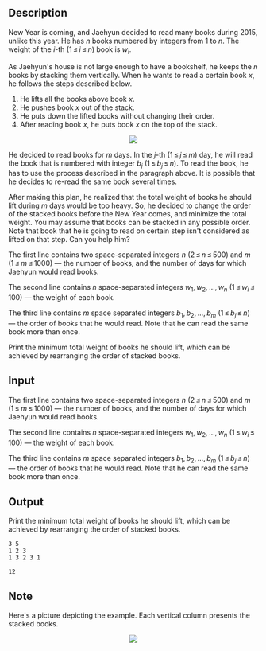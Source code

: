 ## Description

<div><p>New Year is coming, and Jaehyun decided to read many books during 2015, unlike this year. He has <span class="tex-span"><i>n</i></span> books numbered by integers from 1 to <span class="tex-span"><i>n</i></span>. The weight of the <span class="tex-span"><i>i</i></span>-th (<span class="tex-span">1 ≤ <i>i</i> ≤ <i>n</i></span>) book is <span class="tex-span"><i>w</i><sub class="lower-index"><i>i</i></sub></span>.</p><p>As Jaehyun's house is not large enough to have a bookshelf, he keeps the <span class="tex-span"><i>n</i></span> books by stacking them vertically. When he wants to read a certain book <span class="tex-span"><i>x</i></span>, he follows the steps described below.</p><ol> <li> He <span class="tex-font-style-it">lifts</span> all the books above book <span class="tex-span"><i>x</i></span>. </li><li> He pushes book <span class="tex-span"><i>x</i></span> out of the stack. </li><li> He puts down the lifted books without changing their order. </li><li> After reading book <span class="tex-span"><i>x</i></span>, he puts book <span class="tex-span"><i>x</i></span> on the top of the stack. </li></ol><center><p><img class="tex-graphics" src="file://xfkFKMaG.png" style="max-width: 100.0%;max-height: 100.0%;"> </p></center><p>He decided to read books for <span class="tex-span"><i>m</i></span> days. In the <span class="tex-span"><i>j</i></span>-th (<span class="tex-span">1 ≤ <i>j</i> ≤ <i>m</i></span>) day, he will read the book that is numbered with integer <span class="tex-span"><i>b</i><sub class="lower-index"><i>j</i></sub></span> (<span class="tex-span">1 ≤ <i>b</i><sub class="lower-index"><i>j</i></sub> ≤ <i>n</i></span>). To read the book, he has to use the process described in the paragraph above. It is possible that he decides to re-read the same book several times.</p><p>After making this plan, he realized that the total weight of books he should <span class="tex-font-style-it">lift</span> during <span class="tex-span"><i>m</i></span> days would be too heavy. So, he decided to change the order of the stacked books before the New Year comes, and minimize the total weight. You may assume that books can be stacked in any possible order. Note that book that he is going to read on certain step isn't considered as <span class="tex-font-style-it">lifted</span> on that step. Can you help him?</p></div><div class="input-specification"><p>The first line contains two space-separated integers <span class="tex-span"><i>n</i></span> (<span class="tex-span">2 ≤ <i>n</i> ≤ 500</span>) and <span class="tex-span"><i>m</i></span> (<span class="tex-span">1 ≤ <i>m</i> ≤ 1000</span>) — the number of books, and the number of days for which Jaehyun would read books.</p><p>The second line contains <span class="tex-span"><i>n</i></span> space-separated integers <span class="tex-span"><i>w</i><sub class="lower-index">1</sub>, <i>w</i><sub class="lower-index">2</sub>, ..., <i>w</i><sub class="lower-index"><i>n</i></sub></span> (<span class="tex-span">1 ≤ <i>w</i><sub class="lower-index"><i>i</i></sub> ≤ 100</span>) — the weight of each book.</p><p>The third line contains <span class="tex-span"><i>m</i></span> space separated integers <span class="tex-span"><i>b</i><sub class="lower-index">1</sub>, <i>b</i><sub class="lower-index">2</sub>, ..., <i>b</i><sub class="lower-index"><i>m</i></sub></span> (<span class="tex-span">1 ≤ <i>b</i><sub class="lower-index"><i>j</i></sub> ≤ <i>n</i></span>) — the order of books that he would read. Note that he can read the same book more than once.</p></div><div class="output-specification"><p>Print the minimum total weight of books he should <span class="tex-font-style-it">lift</span>, which can be achieved by rearranging the order of stacked books.</p></div>

## Input

<p>The first line contains two space-separated integers <span class="tex-span"><i>n</i></span> (<span class="tex-span">2 ≤ <i>n</i> ≤ 500</span>) and <span class="tex-span"><i>m</i></span> (<span class="tex-span">1 ≤ <i>m</i> ≤ 1000</span>) — the number of books, and the number of days for which Jaehyun would read books.</p><p>The second line contains <span class="tex-span"><i>n</i></span> space-separated integers <span class="tex-span"><i>w</i><sub class="lower-index">1</sub>, <i>w</i><sub class="lower-index">2</sub>, ..., <i>w</i><sub class="lower-index"><i>n</i></sub></span> (<span class="tex-span">1 ≤ <i>w</i><sub class="lower-index"><i>i</i></sub> ≤ 100</span>) — the weight of each book.</p><p>The third line contains <span class="tex-span"><i>m</i></span> space separated integers <span class="tex-span"><i>b</i><sub class="lower-index">1</sub>, <i>b</i><sub class="lower-index">2</sub>, ..., <i>b</i><sub class="lower-index"><i>m</i></sub></span> (<span class="tex-span">1 ≤ <i>b</i><sub class="lower-index"><i>j</i></sub> ≤ <i>n</i></span>) — the order of books that he would read. Note that he can read the same book more than once.</p>

## Output

<p>Print the minimum total weight of books he should <span class="tex-font-style-it">lift</span>, which can be achieved by rearranging the order of stacked books.</p>





```input1
3 5
1 2 3
1 3 2 3 1

```




```output1
12

```



## Note

<p>Here's a picture depicting the example. Each vertical column presents the stacked books.</p><center> <img class="tex-graphics" src="file://rjNzV1ni.png" style="max-width: 100.0%;max-height: 100.0%;"> </center>
